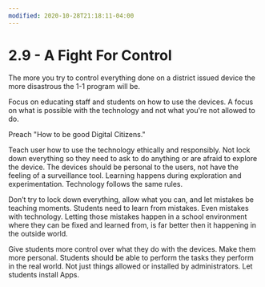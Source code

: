 ```yaml
---
modified: 2020-10-28T21:18:11-04:00
---
```


# 2.9 - A Fight For Control

The more you try to control everything done on a district issued device the more disastrous the 1-1 program will be.

Focus on educating staff and students on how to use the devices. A focus on what is possible with the technology and not what you're not allowed to do. 

Preach "How to be good Digital Citizens."

Teach user how to use the technology ethically and responsibly. Not lock down everything so they need to ask to do anything or are afraid to explore the device. The devices should be personal to the users, not have the feeling of a surveillance tool. Learning happens during exploration and experimentation. Technology follows the same rules. 

Don’t try to lock down everything, allow what you can, and let mistakes be teaching moments. Students need to learn from mistakes. Even mistakes with technology. Letting those mistakes happen in a school environment where they can be fixed and learned from, is far better then it happening in the outside world.

Give students more control over what they do with the devices. Make them more personal. Students should be able to perform the tasks they perform in the real world. Not just things allowed or installed by administrators. Let students install Apps.